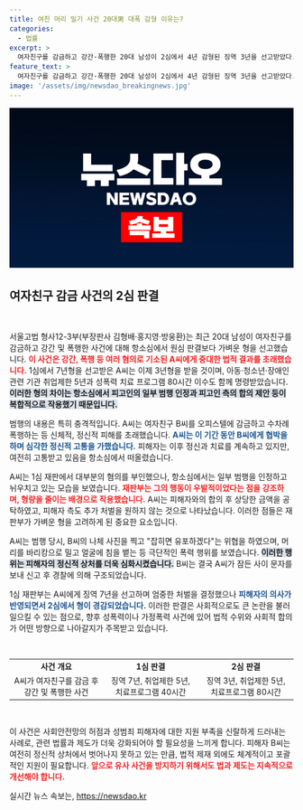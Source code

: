 ```yaml
---
title: 여친 머리 밀기 사건 20대男 대폭 감형 이유는?
categories:
  - 법률
excerpt: >
  여자친구를 감금하고 강간·폭행한 20대 남성이 2심에서 4년 감형된 징역 3년을 선고받았다. 피해자의 심각한 정신적 피해에도 불구하고 상당한 금액을 공탁하고 합의했다는 이유로 형이 경감된 이 사건, 그 배경이 궁금하다!
feature_text: >
  여자친구를 감금하고 강간·폭행한 20대 남성이 2심에서 4년 감형된 징역 3년을 선고받았다. 피해자의 심각한 정신적 피해에도 불구하고 상당한 금액을 공탁하고 합의했다는 이유로 형이 경감된 이 사건, 그 배경이 궁금하다!
image: '/assets/img/newsdao_breakingnews.jpg'
---
```


<p><img src="/assets/img/newsdao_breakingnews.jpg" alt="bookingtag 속보" /></p>

<h2 data-ke-size="size26">여자친구 감금 사건의 2심 판결</h2>

<p data-ke-size="size16">&nbsp;</p>

<p>서울고법 형사12-3부(부장판사 김형배·홍지영·방웅환)는 최근 20대 남성이 여자친구를 감금하고 강간 및 폭행한 사건에 대해 항소심에서 원심 판결보다 가벼운 형을 선고했습니다. <b><span style="color: #ee2323;">이 사건은 강간, 폭행 등 여러 혐의로 기소된 A씨에게 중대한 법적 결과를 초래했습니다.</span></b> 1심에서 7년형을 선고받은 A씨는 이제 3년형을 받을 것이며, 아동·청소년·장애인 관련 기관 취업제한 5년과 성폭력 치료 프로그램 80시간 이수도 함께 명령받았습니다. <b><span style="background-color: #21538527;">이러한 형의 차이는 항소심에서 피고인의 일부 범행 인정과 피고인 측의 합의 제안 등이 복합적으로 작용했기 때문입니다.</span></b> </p>

<p>범행의 내용은 특히 충격적입니다. A씨는 여자친구 B씨를 오피스텔에 감금하고 수차례 폭행하는 등 신체적, 정신적 피해를 초래했습니다. <b><span style="color: #1a5490;">A씨는 이 기간 동안 B씨에게 협박을 하며 심각한 정신적 고통을 가했습니다.</span></b> 피해자는 이후 정신과 치료를 계속하고 있지만, 여전히 고통받고 있음을 항소심에서 떠올렸습니다.</p>

<p>A씨는 1심 재판에서 대부분의 혐의를 부인했으나, 항소심에서는 일부 범행을 인정하고 뉘우치고 있는 모습을 보였습니다. <b><span style="color: #ee2323;">재판부는 그의 행동이 우발적이었다는 점을 강조하며, 형량을 줄이는 배경으로 작용했습니다.</span></b> A씨는 피해자와의 합의 후 상당한 금액을 공탁하였고, 피해자 측도 추가 처벌을 원하지 않는 것으로 나타났습니다. 이러한 점들은 재판부가 가벼운 형을 고려하게 된 중요한 요소입니다.</p>

<p>A씨는 범행 당시, B씨의 나체 사진을 찍고 "잡히면 유포하겠다"는 위협을 하였으며, 머리를 바리캉으로 밀고 얼굴에 침을 뱉는 등 극단적인 폭력 행위를 보였습니다. <b><span style="background-color: #21538527;">이러한 행위는 피해자의 정신적 상처를 더욱 심화시켰습니다.</span></b> B씨는 결국 A씨가 잠든 사이 문자를 보내 신고 후 경찰에 의해 구조되었습니다. </p>

<p>1심 재판부는 A씨에게 징역 7년을 선고하며 엄중한 처벌을 결정했으나 <b><span style="color: #1a5490;">피해자의 의사가 반영되면서 2심에서 형이 경감되었습니다.</span></b> 이러한 판결은 사회적으로도 큰 논란을 불러일으킬 수 있는 점으로, 향후 성폭력이나 가정폭력 사건에 있어 법적 수위와 사회적 합의가 어떤 방향으로 나아갈지가 주목받고 있습니다. <p data-ke-size="size16">&nbsp;</p></p>

<table style="width: 100%; border-collapse: collapse;">
    <tr>
        <td style="text-align: center; height: 17px;"><b>사건 개요</b></td>
        <td style="text-align: center; height: 17px;"><b>1심 판결</b></td>
        <td style="text-align: center; height: 17px;"><b>2심 판결</b></td>
    </tr>
    <tr>
        <td style="text-align: center; height: 17px;">A씨가 여자친구를 감금 후 강간 및 폭행한 사건</td>
        <td style="text-align: center; height: 17px;">징역 7년, 취업제한 5년, 치료프로그램 40시간</td>
        <td style="text-align: center; height: 17px;">징역 3년, 취업제한 5년, 치료프로그램 80시간</td>
    </tr>
</table>

<p data-ke-size="size16">&nbsp;</p>

<p>이 사건은 사회안전망의 허점과 성범죄 피해자에 대한 지원 부족을 신랄하게 드러내는 사례로, 관련 법률과 제도가 더욱 강화되어야 할 필요성을 느끼게 합니다. 피해자 B씨는 여전히 정신적 상처에서 벗어나지 못하고 있는 만큼, 법적 제재 외에도 체계적이고 포괄적인 지원이 필요합니다. <b><span style="color: #ee2323;">앞으로 유사 사건을 방지하기 위해서도 법과 제도는 지속적으로 개선해야 합니다.</span></b></p>
실시간 뉴스 속보는, <a href="https://newsdao.kr" rel="dofollow">https://newsdao.kr</a>


